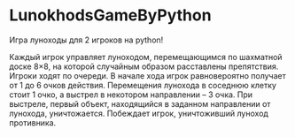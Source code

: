 # LunokhodsGameByPython
Игра луноходы для 2 игроков на python!

Каждый игрок управляет луноходом, перемещающимся по шахматной доске 8×8, 
на которой случайным образом расставлены препятствия. 
Игроки ходят по очереди.
В начале хода игрок равновероятно получает от 1 до 6 очков действия. 
Перемещения лунохода в соседнюю клетку стоит 1 очко, 
а выстрел в некотором направлении – 3 очка.
При выстреле, первый объект, находящийся в заданном направлении от лунохода, 
уничтожается.
Побеждает игрок, уничтоживший луноход противника.
